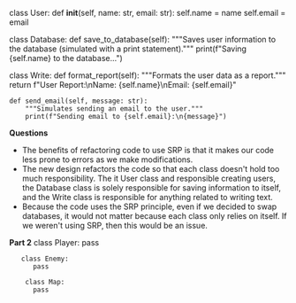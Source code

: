 class User:
    def __init__(self, name: str, email: str):
        self.name = name
        self.email = email
        
class Database:
    def save_to_database(self):
        """Saves user information to the database (simulated with a print statement)."""
        print(f"Saving {self.name} to the database...")

class Write:
    def format_report(self):
        """Formats the user data as a report."""
        return f"User Report:\nName: {self.name}\nEmail: {self.email}"

    def send_email(self, message: str):
        """Simulates sending an email to the user."""
        print(f"Sending email to {self.email}:\n{message}")
**Questions**
- The benefits of refactoring code to use SRP is that it makes our code less prone to errors as we make modifications.
- The new design refactors the code so that each class doesn't hold too much responsibility. The it User class and responsible creating users, the Database class is solely responsible for saving information to itself, and the Write class is responsible for anything related to writing text.
- Because the code uses the SRP principle, even if we decided to swap databases, it would not matter because each class only relies on itself. If we weren't using SRP, then this would be an issue.

**Part 2** 
        class Player:
         pass

       class Enemy:
          pass

        class Map:
          pass
